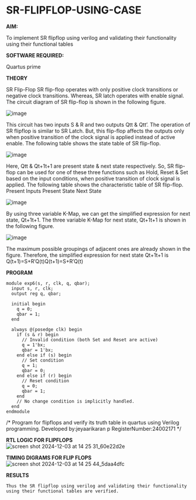 # SR-FLIPFLOP-USING-CASE

**AIM:**

To implement  SR flipflop using verilog and validating their functionality using their functional tables

**SOFTWARE REQUIRED:**

Quartus prime

**THEORY**

SR Flip-Flop SR flip-flop operates with only positive clock transitions or negative clock transitions. Whereas, SR latch operates with enable signal. The circuit diagram of SR flip-flop is shown in the following figure.

![image](https://github.com/naavaneetha/SR-FLIPFLOP-USING-CASE/assets/154305477/0f710028-ad52-4d3e-9276-8714cf023a25)

 
This circuit has two inputs S & R and two outputs Qtt & Qtt’. The operation of SR flipflop is similar to SR Latch. But, this flip-flop affects the outputs only when positive transition of the clock signal is applied instead of active enable. The following table shows the state table of SR flip-flop.

![image](https://github.com/naavaneetha/SR-FLIPFLOP-USING-CASE/assets/154305477/dabfc4f4-87e3-4cbc-9472-f89ee1b5ed30)

 
Here, Qtt & Qt+1t+1 are present state & next state respectively. So, SR flip-flop can be used for one of these three functions such as Hold, Reset & Set based on the input conditions, when positive transition of clock signal is applied. The following table shows the characteristic table of SR flip-flop. Present Inputs Present State Next State

![image](https://github.com/naavaneetha/SR-FLIPFLOP-USING-CASE/assets/154305477/dd90d16c-aec5-4290-a586-e2346b1e9eb5)

 
By using three variable K-Map, we can get the simplified expression for next state, Qt+1t+1. The three variable K-Map for next state, Qt+1t+1 is shown in the following figure.

![image](https://github.com/naavaneetha/SR-FLIPFLOP-USING-CASE/assets/154305477/473efad6-d70b-4ca7-aeb7-898bbfca319f)

 
The maximum possible groupings of adjacent ones are already shown in the figure. Therefore, the simplified expression for next state Qt+1t+1 is Q(t+1)=S+R′Q(t)Q(t+1)=S+R′Q(t)

**PROGRAM**
```
module exp6(s, r, clk, q, qbar);
  input s, r, clk;
  output reg q, qbar;

  initial begin
    q = 0;
    qbar = 1;
  end

  always @(posedge clk) begin
    if (s & r) begin
      // Invalid condition (both Set and Reset are active)
      q = 1'bx;
      qbar = 1'bx;
    end else if (s) begin
      // Set condition
      q = 1;
      qbar = 0;
    end else if (r) begin
      // Reset condition
      q = 0;
      qbar = 1;
    end
    // No change condition is implicitly handled.
  end
endmodule
```

/* Program for flipflops and verify its truth table in quartus using Verilog programming.
Developed by:jeyaarikaran p
RegisterNumber:24002171
*/

**RTL LOGIC FOR FLIPFLOPS**
![screen shot 2024-12-03 at 14 25 31_60e22d2e](https://github.com/user-attachments/assets/167ce127-1519-439f-b4d6-5ff5645dcc08)


**TIMING DIGRAMS FOR FLIP FLOPS**
 ![screen shot 2024-12-03 at 14 25 44_5daa4dfc](https://github.com/user-attachments/assets/4ccea5a9-1aba-475d-b905-ac41ee6f5a57)

**RESULTS**
```
Thus the SR flipflop using verilog and validating their functionality using their functional tables are verified.
```
